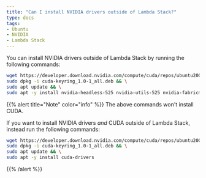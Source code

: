 ```yaml
---
title: "Can I install NVIDIA drivers outside of Lambda Stack?"
type: docs
tags:
- Ubuntu
- NVIDIA
- Lambda Stack
---
```


You can install NVIDIA drivers outside of Lambda Stack by running the
following commands:

```bash
wget https://developer.download.nvidia.com/compute/cuda/repos/ubuntu2004/x86_64/cuda-keyring_1.0-1_all.deb && \
sudo dpkg -i cuda-keyring_1.0-1_all.deb && \
sudo apt update && \
sudo apt -y install nvidia-headless-525 nvidia-utils-525 nvidia-fabricmanager-525
```

{{% alert title="Note" color="info" %}}
The above commands won't install CUDA.

If you want to install NVIDIA drivers _and_ CUDA outside of Lambda Stack,
instead run the following commands:

```bash
wget https://developer.download.nvidia.com/compute/cuda/repos/ubuntu2004/x86_64/cuda-keyring_1.0-1_all.deb && \
sudo dpkg -i cuda-keyring_1.0-1_all.deb && \
sudo apt update && \
sudo apt -y install cuda-drivers
```
{{% /alert %}}
